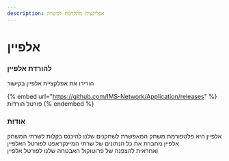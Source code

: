 ```yaml
---
description: אפליקציה מתקדמת למשחק
---
```


# אלפיין

### להורדת אלפיין

הורידו את אפלקציית אלפיין בקישור

{% embed url="https://github.com/IMS-Network/Application/releases" %}
פורטל הורדות
{% endembed %}

### אודות

אלפיין היא פלטפורמת משחק המאפשרת לשחקנים שלנו להיכנס בקלות לשרתי המשחק \
אלפיין מחברת את כל הנתונים של שרתי המיינקראפט לפורטל האלפיין\
ואחראית להצפנה של פרוטוקול האבטחה שלנו לפורטל אלפיין
